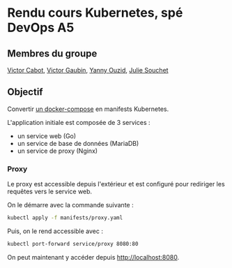 # Rendu cours Kubernetes, spé DevOps A5

## Membres du groupe
[Victor Cabot](https://github.com/Denporty), [Victor Gaubin](https://github.com/victorgbn), [Yanny Ouzid](https://github.com/YannyOuzid), [Julie Souchet](https://github.com/SouchetJulie)

## Objectif
Convertir [un docker-compose](https://github.com/docker/awesome-compose/tree/master/nginx-golang-mysql) en manifests Kubernetes.

L'application initiale est composée de 3 services :
- un service web (Go)
- un service de base de données (MariaDB)
- un service de proxy (Nginx)

### Proxy
Le proxy est accessible depuis l'extérieur et est configuré pour rediriger les requêtes vers le service web.

On le démarre avec la commande suivante :
```bash
kubectl apply -f manifests/proxy.yaml
```

Puis, on le rend accessible avec :
```bash
kubectl port-forward service/proxy 8080:80
```

On peut maintenant y accéder depuis [http://localhost:8080](http://localhost:8080).
